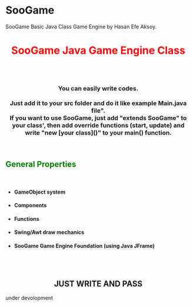 # SooGame
SooGame Basic Java Class Game Engine by Hasan Efe Aksoy.

<center><h1 style="color: red;"><b>SooGame Java Game Engine Class</b></h1></center>
<br>
<br>
<center><p><h3>You can easily write codes.<br><br>Just add it to your src folder and do it like example Main.java file".<br>If you want to use SooGame, just add "extends SooGame" to your class', then add override functions (start, update) and write "new [your class]()" to your main() function.</h3></p></center>
<br>
<h2 style="color: green;">General Properties</h2>
<br>
<ul>
  <li><h4>GameObject system</h4></li>
  <li><h4>Components</h4></li>
  <li><h4>Functions</h4></li>
  <li><h4>Swing/Awt draw mechanics</h4></li>
  <li><h4>SooGame Game Engine Foundation (using Java JFrame)</h4></li>
</ul>
<br>
<br>
<center><h2>JUST WRITE AND PASS</h2></center>
under devolopment
